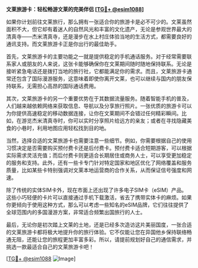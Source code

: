 **文莱旅游卡：轻松畅游文莱的完美伴侣 [[TG💪+ @esim1088](https://t.me/s/esim1088)]**

如果你计划前往文莱旅行，那么拥有一张适合你的旅游卡是必不可少的。文莱虽然面积不大，但它却有着迷人的自然风光和丰富的文化遗产，无论是参观世界最大的清真寺——杰米清真寺，还是漫步在水上村庄体验当地的生活方式，都需要良好的通讯支持。而文莱旅游卡正是你出行的最佳助手。

首先，文莱旅游卡的主要功能之一就是提供稳定的手机通话服务。对于经常需要联系家人或朋友的人来说，这张卡能够确保你在文莱期间随时随地保持联系。无论是接听紧急电话还是拨打当地的旅行社，它都能满足你的需求。而且，文莱旅游卡通常还包含了国际漫游服务，这意味着即使你离开文莱，也可以继续与国内的朋友保持联系，无需担心高昂的国际通话费用。

其次，文莱旅游卡的另一个重要优势在于其数据流量服务。随着智能手机的普及，人们越来越依赖网络来获取信息、导航以及分享旅行照片。一张优质的旅游卡可以为你提供高速稳定的移动数据连接，让你在文莱期间不会错过任何精彩瞬间。比如，在游览杰米清真寺时，你可以实时分享照片给远方的亲友；或者在寻找隐藏美食的小巷时，利用地图应用轻松找到目的地。

当然，选择合适的文莱旅游卡也需要注意一些细节。例如，你需要根据自己的使用习惯决定是否需要购买预付费卡还是后付费卡。预付费卡适合短期游客，可以根据实际需求灵活充值；而后付费卡则更适合长期居住或商务人士，可以享受更加稳定的服务和支持。此外，还有一些卡专门针对特定国家和地区优化了网络覆盖和服务质量，比如某些卡特别强调对文莱本地运营商的合作关系，从而保证信号强度和网速。

除了传统的实体SIM卡外，现在市面上还出现了许多电子SIM卡（eSIM）产品。这些小巧轻便的卡片可以直接通过手机下载激活，省去了携带实体卡的麻烦。如果你更倾向于使用这种方式，那么可以考虑一些知名的eSIM品牌，它们往往提供了全球范围内的多国漫游方案，非常适合频繁出国旅行的人士。

最后，无论你是初次踏上文莱的土地，还是已经多次造访这片美丽国度，一张合适的文莱旅游卡都将极大地提升你的旅行体验。它不仅能让您在异国他乡保持联络畅通无阻，还能让您的旅程更加丰富多彩。所以，请提前规划好自己的通信需求，并挑选一款最适合自己的文莱旅游卡吧！

[[TG💪+ @esim1088](https://t.me/s/esim1088) ![Image](https://i.postimg.cc/4NQfJmqS/Snipaste-2025-05-13-00-14-12.png)]